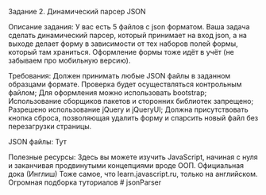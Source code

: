 Задание 2. Динамический парсер JSON

Описание задания:
У вас есть 5 файлов c json форматом. Ваша задача сделать динамический парсер, который принимает на вход json, а на выходе делает форму в зависимости от тех наборов полей формы, который там храниться. Оформление формы тоже идёт в учёт (не забываем про мобильную версию).

Требования:
Должен принимать любые JSON файлы в заданном образцами формате. Проверка будет осуществляться контрольным файлом;
Для оформления можно использовать bootstrap;
Использование сборщиков пакетов и сторонних библиотек запрещено;
Разрешено использование jQuery и jQueryUI;
Должна присутствовать кнопка сброса, позволяющая удалить форму и спарсить новый файл без перезагрузки страницы.

JSON файлы:
Тут

Полезные ресурсы:
Здесь вы можете изучить JavaScript, начиная с нуля и заканчивая продвинутыми концепциями вроде ООП.
Официальная дока (Инглиш)
Тоже самое, что learn.javascript.ru, только на английском.
Огромная подборка туториалов
#   j s o n P a r s e r  
 